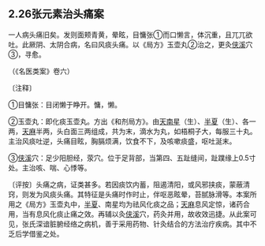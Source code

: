 ## 2.26张元素治头痛案

一人病头痛旧矣。发则面颊青黄，晕眩，目慵张①而口懒言，体沉重，且兀兀欲吐。此厥阴、太阴合病，名曰风痰头痛。以《局方》玉壶丸②治之，更灸[侠溪](https://www.gmzyjc.com/read/zjs/zjs3.1.9-12-0.0.3.3.43.md)穴③，寻愈。

（《名医类案》卷六）

〔注释〕

①目慵张：目闭懒于睁开。慵，懒。

②玉壶丸：即化痰玉壶丸。方出《和剂局方》。由[天南星](https://www.gmzyjc.com/read/bc/bc16-0.1.2.0.0.md)（生）、[半夏](https://www.gmzyjc.com/read/bc/bc16-0.1.1.0.0.md)（生）、各一两，[天麻](https://www.gmzyjc.com/read/bc/bc10-0.0.6.0.0.md)半两，头白面三两组成，共为末，滴水为丸，如梧桐子大，每服三十丸。主治风痰吐逆，头痛目眩，胸膈烦满，饮食不下，及咳嗽痰盛，呕吐涎末。

③[侠溪](https://www.gmzyjc.com/read/zjs/zjs3.1.9-12-0.0.3.3.43.md)穴：足少阳胆经，荥穴。位于足背部，当第四、五趾缝间，趾蹼缘上0.5寸处。主治咳、喘、心悸等。

〔评按〕头痛之病，证类甚多。若因痰饮内蓄，阻遏清阳，或风邪挟痰，蒙蔽清窍，则发为风痰头痛。其特征是头痛时作时止，伴呕恶眩晕，苔腻脉滑等。本案所用之《局方》玉壶丸中，[半夏](https://www.gmzyjc.com/read/bc/bc16-0.1.1.0.0.md)、南星均为祛风化痰之品；[天麻](https://www.gmzyjc.com/read/bc/bc10-0.0.6.0.0.md)息风定惊，诸药合用，当有息风化痰止痛之效。再辅以灸[侠溪](https://www.gmzyjc.com/read/zjs/zjs3.1.9-12-0.0.3.3.43.md)穴，药灸并用，故收效迅捷。从此案可见，张氏深谙脏腑经络之病机，善于采用药物、针灸结合的方法治疗疾病。其中不乏后学借鉴之处。
